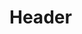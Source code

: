 <!-- TITLE: Linux -->
<!-- SUBTITLE: Tout ce qui touche a Linux (CentOS, Debian, Ubuntu...) -->

# Header